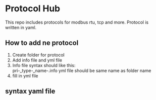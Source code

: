 # Protocol Hub

This repo includes protocols for modbus rtu, tcp and more. Protocol is written in yaml. 


## How to add ne protocol

1. Create folder for protocol
2. Add info file and yml file
3. Info file syntax should like this:  
    pri-<value>_type-<value>_name-<value>.info
   yml file should be same name as folder name
4. fill in yml file


## syntax yaml file


